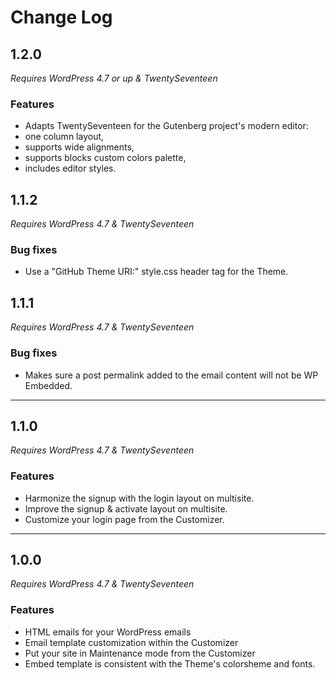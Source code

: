# Change Log

## 1.2.0

_Requires WordPress 4.7 or up & TwentySeventeen_

### Features

+ Adapts TwentySeventeen for the Gutenberg project's modern editor:
 + one column layout,
 + supports wide alignments,
 + supports blocks custom colors palette,
 + includes editor styles.

## 1.1.2

_Requires WordPress 4.7 & TwentySeventeen_

### Bug fixes

+ Use a "GitHub Theme URI:" style.css header tag for the Theme.

## 1.1.1

_Requires WordPress 4.7 & TwentySeventeen_

### Bug fixes

+ Makes sure a post permalink added to the email content will not be WP Embedded.

---

## 1.1.0

_Requires WordPress 4.7 & TwentySeventeen_

### Features

+ Harmonize the signup with the login layout on multisite.
+ Improve the signup & activate layout on multisite.
+ Customize your login page from the Customizer.

---

## 1.0.0

_Requires WordPress 4.7 & TwentySeventeen_

### Features

+ HTML emails for your WordPress emails
+ Email template customization within the Customizer
+ Put your site in Maintenance mode from the Customizer
+ Embed template is consistent with the Theme's colorsheme and fonts.
